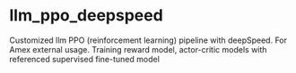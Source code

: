 # llm_ppo_deepspeed
Customized llm PPO (reinforcement learning) pipeline with deepSpeed. For Amex external usage.
Training reward model, actor-critic models with referenced supervised fine-tuned model 
